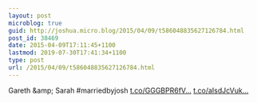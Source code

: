 ```yaml
---
layout: post
microblog: true
guid: http://joshua.micro.blog/2015/04/09/t586048835627126784.html
post_id: 38469
date: 2015-04-09T17:11:45+1100
lastmod: 2019-07-30T17:41:34+1100
type: post
url: /2015/04/09/t586048835627126784.html
---
```

Gareth &amp;amp; Sarah #marriedbyjosh [t.co/GGGBPR6fV...](http://t.co/GGGBPR6fVD) [t.co/aIsdJcVuk...](http://t.co/aIsdJcVuku)
